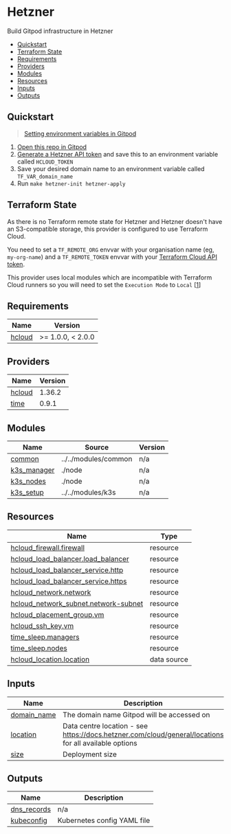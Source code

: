 # Hetzner

Build Gitpod infrastructure in Hetzner

<!-- toc -->

* [Quickstart](#quickstart)
* [Terraform State](#terraform-state)
* [Requirements](#requirements)
* [Providers](#providers)
* [Modules](#modules)
* [Resources](#resources)
* [Inputs](#inputs)
* [Outputs](#outputs)

<!-- Regenerate with "pre-commit run -a markdown-toc" -->

<!-- tocstop -->

## Quickstart

> [Setting environment variables in Gitpod](https://www.gitpod.io/docs/configure/projects/environment-variables#user-specific-environment-variables)

1. [Open this repo in Gitpod](https://gitpod.io/from-referrer/)
2. [Generate a Hetzner API token](https://docs.hetzner.com/cloud/api/getting-started/generating-api-token) and save this to an environment variable called `HCLOUD_TOKEN`
3. Save your desired domain name to an environment variable called `TF_VAR_domain_name`
4. Run `make hetzner-init hetzner-apply`

## Terraform State

As there is no Terraform remote state for Hetzner and Hetzner doesn't have
an S3-compatible storage, this provider is configured to use Terraform Cloud.

You need to set a `TF_REMOTE_ORG` envvar with your organisation name
(eg, `my-org-name`) and a `TF_REMOTE_TOKEN` envvar with your [Terraform Cloud
API token](https://developer.hashicorp.com/terraform/cloud-docs/users-teams-organizations/api-tokens).

This provider uses local modules which are incompatible with Terraform Cloud
runners so you will need to set the `Execution Mode` to `Local`
[[1](https://developer.hashicorp.com/terraform/cloud-docs/workspaces/settings#execution-mode)]

<!-- BEGINNING OF PRE-COMMIT-TERRAFORM DOCS HOOK -->
## Requirements

| Name | Version |
|------|---------|
| <a name="requirement_hcloud"></a> [hcloud](#requirement\_hcloud) | >= 1.0.0, < 2.0.0 |

## Providers

| Name | Version |
|------|---------|
| <a name="provider_hcloud"></a> [hcloud](#provider\_hcloud) | 1.36.2 |
| <a name="provider_time"></a> [time](#provider\_time) | 0.9.1 |

## Modules

| Name | Source | Version |
|------|--------|---------|
| <a name="module_common"></a> [common](#module\_common) | ../../modules/common | n/a |
| <a name="module_k3s_manager"></a> [k3s\_manager](#module\_k3s\_manager) | ./node | n/a |
| <a name="module_k3s_nodes"></a> [k3s\_nodes](#module\_k3s\_nodes) | ./node | n/a |
| <a name="module_k3s_setup"></a> [k3s\_setup](#module\_k3s\_setup) | ../../modules/k3s | n/a |

## Resources

| Name | Type |
|------|------|
| [hcloud_firewall.firewall](https://registry.terraform.io/providers/hetznercloud/hcloud/latest/docs/resources/firewall) | resource |
| [hcloud_load_balancer.load_balancer](https://registry.terraform.io/providers/hetznercloud/hcloud/latest/docs/resources/load_balancer) | resource |
| [hcloud_load_balancer_service.http](https://registry.terraform.io/providers/hetznercloud/hcloud/latest/docs/resources/load_balancer_service) | resource |
| [hcloud_load_balancer_service.https](https://registry.terraform.io/providers/hetznercloud/hcloud/latest/docs/resources/load_balancer_service) | resource |
| [hcloud_network.network](https://registry.terraform.io/providers/hetznercloud/hcloud/latest/docs/resources/network) | resource |
| [hcloud_network_subnet.network-subnet](https://registry.terraform.io/providers/hetznercloud/hcloud/latest/docs/resources/network_subnet) | resource |
| [hcloud_placement_group.vm](https://registry.terraform.io/providers/hetznercloud/hcloud/latest/docs/resources/placement_group) | resource |
| [hcloud_ssh_key.vm](https://registry.terraform.io/providers/hetznercloud/hcloud/latest/docs/resources/ssh_key) | resource |
| [time_sleep.managers](https://registry.terraform.io/providers/hashicorp/time/latest/docs/resources/sleep) | resource |
| [time_sleep.nodes](https://registry.terraform.io/providers/hashicorp/time/latest/docs/resources/sleep) | resource |
| [hcloud_location.location](https://registry.terraform.io/providers/hetznercloud/hcloud/latest/docs/data-sources/location) | data source |

## Inputs

| Name | Description | Type | Default | Required |
|------|-------------|------|---------|:--------:|
| <a name="input_domain_name"></a> [domain\_name](#input\_domain\_name) | The domain name Gitpod will be accessed on | `string` | n/a | yes |
| <a name="input_location"></a> [location](#input\_location) | Data centre location - see https://docs.hetzner.com/cloud/general/locations for all available options | `string` | `"nbg1"` | no |
| <a name="input_size"></a> [size](#input\_size) | Deployment size | `string` | `"small"` | no |

## Outputs

| Name | Description |
|------|-------------|
| <a name="output_dns_records"></a> [dns\_records](#output\_dns\_records) | n/a |
| <a name="output_kubeconfig"></a> [kubeconfig](#output\_kubeconfig) | Kubernetes config YAML file |
<!-- END OF PRE-COMMIT-TERRAFORM DOCS HOOK -->
